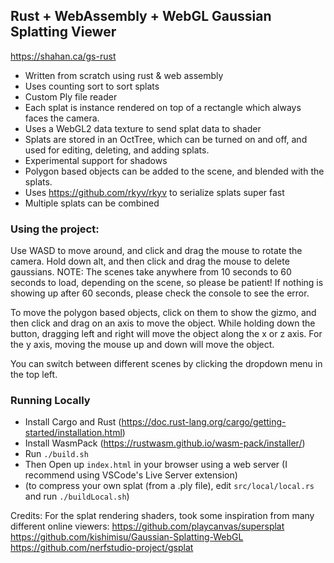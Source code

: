 ## Rust + WebAssembly + WebGL Gaussian Splatting Viewer

https://shahan.ca/gs-rust

- Written from scratch using rust & web assembly
- Uses counting sort to sort splats
- Custom Ply file reader
- Each splat is instance rendered on top of a rectangle which always faces the camera.
- Uses a WebGL2 data texture to send splat data to shader
- Splats are stored in an OctTree, which can be turned on and off, and used for editing, deleting, and adding splats.
- Experimental support for shadows
- Polygon based objects can be added to the scene, and blended with the splats.
- Uses https://github.com/rkyv/rkyv to serialize splats super fast
- Multiple splats can be combined



### Using the project:

Use WASD to move around, and click and drag the mouse to rotate the camera.
Hold down alt, and then click and drag the mouse to delete gaussians.
NOTE: The scenes take anywhere from 10 seconds to 60 seconds to load, depending on the scene, so please be patient! If nothing is showing up after 60 seconds, please check the console to see the error.

To move the polygon based objects, click on them to show the gizmo, and then click and drag on an axis to move the object. While holding down the button, dragging left and right will move the object along the x or z axis. For the y axis, moving the mouse up and down will move the object.

You can switch between different scenes by clicking the dropdown menu in the top left.


### Running Locally
- Install Cargo and Rust (https://doc.rust-lang.org/cargo/getting-started/installation.html)
- Install WasmPack (https://rustwasm.github.io/wasm-pack/installer/)
- Run `./build.sh`
- Then Open up `index.html` in your browser using a web server (I recommend using VSCode's Live Server extension)
- (to compress your own splat (from a .ply file), edit `src/local/local.rs` and run `./buildLocal.sh`)

Credits:
For the splat rendering shaders, took some inspiration from many different online viewers:
https://github.com/playcanvas/supersplat
https://github.com/kishimisu/Gaussian-Splatting-WebGL
https://github.com/nerfstudio-project/gsplat